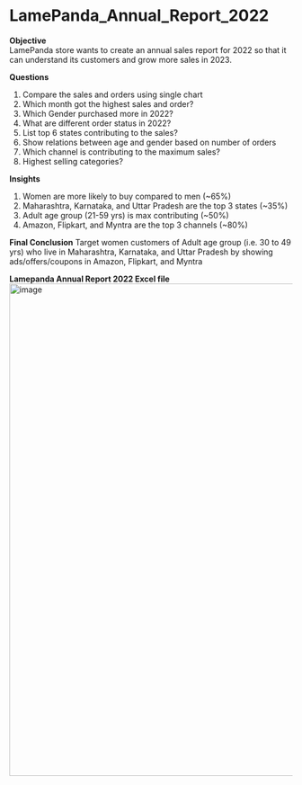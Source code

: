 # LamePanda_Annual_Report_2022

**Objective**							
LamePanda store wants to create an annual sales report for 2022 so that it can understand its customers and grow more sales in 2023.							

**Questions**							
1. Compare the sales and orders using single chart							
2. Which month got the highest sales and order?							
3. Which Gender purchased more in 2022? 							
4. What are different order status in 2022?							
5. List top 6 states contributing to the sales?							
6. Show relations between age and gender based on number of orders							
7. Which channel is contributing to the maximum sales?							
8. Highest selling categories?							

**Insights**						
1. Women are more likely to buy compared to men (~65%)							
2. Maharashtra, Karnataka, and Uttar Pradesh are the top 3 states (~35%)							
3. Adult age group (21-59 yrs) is max contributing (~50%)							
4. Amazon, Flipkart, and Myntra are the top 3 channels (~80%)							

**Final Conclusion**
Target women customers of Adult age group (i.e. 30 to 49 yrs) who live in Maharashtra, Karnataka, and Uttar Pradesh by showing ads/offers/coupons in Amazon, Flipkart, and Myntra							

**Lamepanda Annual Report 2022 Excel file**
<img width="876" alt="image" src="https://github.com/Pndydpk/LamePanda_Annual_Report_2022/assets/85039287/17f786f4-9a6c-4708-a34a-7b0275fd44e0">

